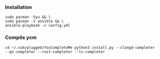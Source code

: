 ### Installation
```
sudo pacman -Syu && \
sudo pacman -S ansible && \
ansible-playbook -v config.yml
```
### Compile ycm

`cd ~/.vim/plugged/YouCompleteMe
python3 install.py --clangd-completer --go-completer --rust-completer --ts-completer`
